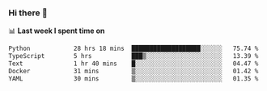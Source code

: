 ### Hi there 👋

<!--
**DBvc/DBvc** is a ✨ _special_ ✨ repository because its `README.md` (this file) appears on your GitHub profile.

Here are some ideas to get you started:

- 🔭 I’m currently working on ...
- 🌱 I’m currently learning ...
- 👯 I’m looking to collaborate on ...
- 🤔 I’m looking for help with ...
- 💬 Ask me about ...
- 📫 How to reach me: ...
- 😄 Pronouns: ...
- ⚡ Fun fact: ...
-->

📊 **Last week I spent time on**
<!--START_SECTION:waka-->

```txt
Python            28 hrs 18 mins  ███████████████████░░░░░░   75.74 %
TypeScript        5 hrs           ███▒░░░░░░░░░░░░░░░░░░░░░   13.39 %
Text              1 hr 40 mins    █░░░░░░░░░░░░░░░░░░░░░░░░   04.47 %
Docker            31 mins         ▒░░░░░░░░░░░░░░░░░░░░░░░░   01.42 %
YAML              30 mins         ▒░░░░░░░░░░░░░░░░░░░░░░░░   01.35 %
```

<!--END_SECTION:waka-->
